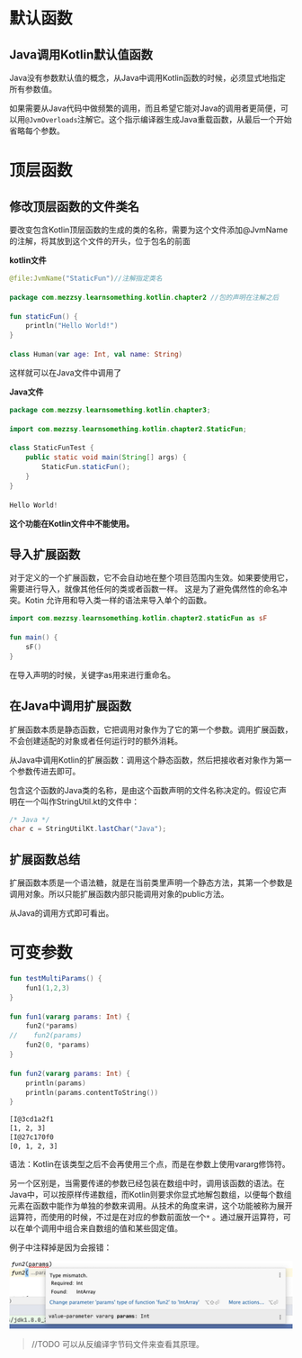 # 默认函数

## Java调用Kotlin默认值函数

Java没有参数默认值的概念，从Java中调用Kotlin函数的时候，必须显式地指定所有参数值。

如果需要从Java代码中做频繁的调用，而且希望它能对Java的调用者更简便，可以用`@JvmOverloads`注解它。这个指示编译器生成Java重载函数，从最后一个开始省略每个参数。

# 顶层函数

## 修改顶层函数的文件类名

要改变包含Kotlin顶层函数的生成的类的名称，需要为这个文件添加@JvmName的注解，将其放到这个文件的开头，位于包名的前面

**kotlin文件**

```kotlin
@file:JvmName("StaticFun")//注解指定类名

package com.mezzsy.learnsomething.kotlin.chapter2 //包的声明在注解之后

fun staticFun() {
    println("Hello World!")
}

class Human(var age: Int, val name: String)
```

这样就可以在Java文件中调用了

**Java文件**

```Java
package com.mezzsy.learnsomething.kotlin.chapter3;

import com.mezzsy.learnsomething.kotlin.chapter2.StaticFun;

class StaticFunTest {
    public static void main(String[] args) {
        StaticFun.staticFun();
    }
}

Hello World!
```

**这个功能在Kotlin文件中不能使用。**

## 导入扩展函数

对于定义的一个扩展函数，它不会自动地在整个项目范围内生效。如果要使用它，需要进行导入，就像其他任何的类或者函数一样。 这是为了避免偶然性的命名冲突。Kotin 允许用和导入类一样的语法来导入单个的函数。

```kotlin
import com.mezzsy.learnsomething.kotlin.chapter2.staticFun as sF

fun main() {
    sF()
}
```

在导入声明的时候，关键字as用来进行重命名。

## 在Java中调用扩展函数

扩展函数本质是静态函数，它把调用对象作为了它的第一个参数。调用扩展函数，不会创建适配的对象或者任何运行时的额外消耗。

从Java中调用Kotlin的扩展函数：调用这个静态函数，然后把接收者对象作为第一个参数传进去即可。

包含这个函数的Java类的名称，是由这个函数声明的文件名称决定的。假设它声明在一个叫作StringUtil.kt的文件中：

```java
/* Java */
char c = StringUtilKt.lastChar("Java");
```

## 扩展函数总结

扩展函数本质是一个语法糖，就是在当前类里声明一个静态方法，其第一个参数是调用对象。所以只能扩展函数内部只能调用对象的public方法。

从Java的调用方式即可看出。

# 可变参数

```kotlin
fun testMultiParams() {
    fun1(1,2,3)
}

fun fun1(vararg params: Int) {
    fun2(*params)
//    fun2(params)
    fun2(0, *params)
}

fun fun2(vararg params: Int) {
    println(params)
    println(params.contentToString())
}
```

```
[I@3cd1a2f1
[1, 2, 3]
[I@27c170f0
[0, 1, 2, 3]
```

语法：Kotlin在该类型之后不会再使用三个点，而是在参数上使用vararg修饰符。

另一个区别是，当需要传递的参数已经包装在数组中时，调用该函数的语法。在Java中，可以按原样传递数组，而Kotlin则要求你显式地解包数组，以便每个数组元素在函数中能作为单独的参数来调用。从技术的角度来讲，这个功能被称为展开运算符，而使用的时候，不过是在对应的参数前面放一个`*` 。通过展开运算符，可以在单个调用中组合来自数组的值和某些固定值。

例子中注释掉是因为会报错：

<img src="assets/10.jpg" alt="10" style="zoom:50%;" />

>   //TODO 可以从反编译字节码文件来查看其原理。